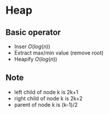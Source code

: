 # Heap

## Basic operator

- Inser  $O(log(n))$
- Extract max/min value (remove root)
- Heapify $O(log(n))$

##  Note 

- left child of node k is 2k+1
- right child of node k is 2k+2
- parent of node k is (k-1)/2
